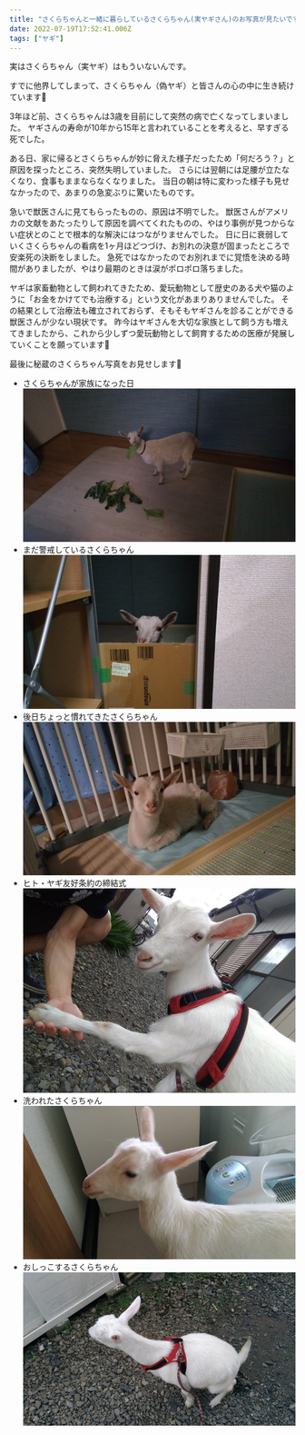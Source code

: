 ```yaml
---
title: "さくらちゃんと一緒に暮らしているさくらちゃん(実ヤギさん)のお写真が見たいです！"
date: 2022-07-19T17:52:41.006Z
tags: ["ヤギ"]
---
```


実はさくらちゃん（実ヤギ）はもういないんです。
<!--more-->
すでに他界してしまって、さくらちゃん（偽ヤギ）と皆さんの心の中に生き続けています🌷

3年ほど前、さくらちゃんは3歳を目前にして突然の病で亡くなってしまいました。
ヤギさんの寿命が10年から15年と言われていることを考えると、早すぎる死でした。

ある日、家に帰るとさくらちゃんが妙に脅えた様子だったため「何だろう？」と原因を探ったところ、突然失明していました。
さらには翌朝には足腰が立たなくなり、食事もままならなくなりました。
当日の朝は特に変わった様子も見せなかったので、あまりの急変ぶりに驚いたものです。

急いで獣医さんに見てもらったものの、原因は不明でした。
獣医さんがアメリカの文献をあたったりして原因を調べてくれたものの、やはり事例が見つからない症状とのことで根本的な解決にはつながりませんでした。
日に日に衰弱していくさくらちゃんの看病を1ヶ月ほどつづけ、お別れの決意が固まったところで安楽死の決断をしました。
急死ではなかったのでお別れまでに覚悟を決める時間がありましたが、やはり最期のときは涙がポロポロ落ちました。

ヤギは家畜動物として飼われてきたため、愛玩動物として歴史のある犬や猫のように「お金をかけてでも治療する」という文化があまりありませんでした。
その結果として治療法も確立されておらず、そもそもヤギさんを診ることができる獣医さんが少ない現状です。
昨今はヤギさんを大切な家族として飼う方も増えてきましたから、これから少しずつ愛玩動物として飼育するための医療が発展していくことを願っています🌻

最後に秘蔵のさくらちゃん写真をお見せします🌹

* さくらちゃんが家族になった日
    ![](g01.jpg)
* まだ警戒しているさくらちゃん
    ![](g02.jpg)
* 後日ちょっと慣れてきたさくらちゃん
    ![](g03.jpg)
* ヒト・ヤギ友好条約の締結式
    ![](g04.jpg)
* 洗われたさくらちゃん
    ![](g05.jpg)
* おしっこするさくらちゃん
    ![](g06.jpg)
